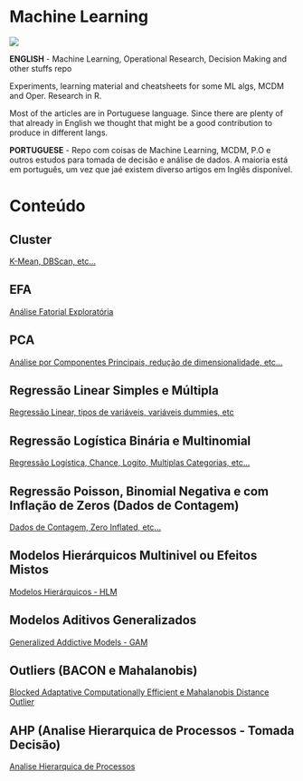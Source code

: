 # Machine Learning

![](https://mlf6kovmjrtn.i.optimole.com/w:256/h:256/q:mauto/f:avif/https://www.pointstar.com.my/wp-content/uploads/2021/06/menu-AI-icon-b.png)

**ENGLISH** - Machine Learning, Operational Research, Decision Making and other stuffs repo

Experiments, learning material and cheatsheets for some ML algs, MCDM and Oper. Research in R.

Most of the articles are in Portuguese language. Since there are plenty of that already in English we thought that might be a good contribution to produce in different langs.

**PORTUGUESE** - Repo com coisas de Machine Learning, MCDM, P.O e outros estudos para tomada de decisão e análise de dados. A maioria está em português, um vez que jaé existem diverso artigos em Inglês disponível.

# **Conteúdo**

## Cluster

[K-Mean, DBScan, etc...](https://scopinho.github.io/ML/Cluster/Cluster-01.html)

## EFA

[Análise Fatorial Exploratória](https://scopinho.github.io/ML/EFA/EFA-01.html)

## PCA

[Análise por Componentes Principais, redução de dimensionalidade, etc...](https://scopinho.github.io/ML/PCA/PCA-01.html)

## Regressão Linear Simples e Múltipla

[Regressão Linear, tipos de variáveis, variáveis dummies, etc](https://scopinho.github.io/ML/REGRESSAO/RegLinear-01.html)

## Regressão Logística Binária e Multinomial

[Regressão Logística, Chance, Logito, Multiplas Categorias, etc...](https://scopinho.github.io/ML/REGRESSAO/Reg_Logistica-01.html)

## Regressão Poisson, Binomial Negativa e com Inflação de Zeros (Dados de Contagem)

[Dados de Contagem, Zero Inflated, etc...](https://scopinho.github.io/ML/REGRESSAO/Reg_Contagem-01.html)

## Modelos Hierárquicos Multinivel ou Efeitos Mistos 
[Modelos Hierárquicos - HLM](https://scopinho.github.io/ML/REGRESSAO/Reg_Multinivel-01.html)

## Modelos Aditivos Generalizados 
[Generalized Addictive Models - GAM](https://scopinho.github.io/ML/REGRESSAO/Reg_Aditivos-01.html)

## Outliers (BACON e Mahalanobis)

[Blocked Adaptative Computationally Efficient e Mahalanobis Distance Outlier](https://scopinho.github.io/ML/BACON/BACON.html)

## AHP (Analise Hierarquica de Processos - Tomada Decisão)

[Analise Hierarquica de Processos](https://scopinho.github.io/ML/AHP/AHP-01.html)
